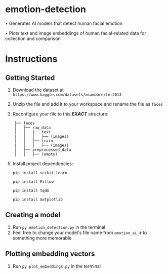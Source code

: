 
# emotion-detection

•	Generates AI models that detect human facial emotion

•	Plots text and image embeddings of human facial-related data for collection and comparison

  

# Instructions
## Getting Started

1. Download the dataset at `https://www.kaggle.com/datasets/msambare/fer2013`

  

2. Unzip the file and add it to your workspace and rename the file as `faces`



3. Reconfigure your file to this ***EXACT*** structure:
   
```
	├── faces
	│   ├── raw_data
	│   │   ├── test
	|   │   │   ├── (images)
	│   │   ├── train
	|   │   │   ├── (images)
	│   ├── preprocessed_data
	│   │   ├── (empty)
 ```

5. Install project dependencies:

  

	```pip install scikit-learn```

	```pip install Pillow```

	```pip install tqdm```

	```pip install matplotlib```

## Creating a model

1. Run `py emotion_detection.py` in the terminal
2. Feel free to change your model's file name from `emotion_ai_#` to something more memorable

## Plotting embedding vectors

1. Run `py plot_embeddings.py` in the terminal
